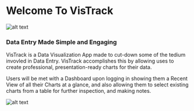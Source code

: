 # Welcome To VisTrack

![alt text](https://i.imgur.com/HK5cBhm.png)

### Data Entry Made Simple and Engaging

VisTrack is a Data Visualization App made to cut-down some of the tedium
invovled in Data Entry. VisTrack accomplishes this by allowing uses to create
professional, presentation-ready charts for their data. 

Users will be met with a Dashboard upon logging in showing them a Recent View
of all their Charts at a glance, and also allowing them to select existing charts
from  a table for further inspection, and making notes. 

![alt text](https://i.imgur.com/EsWKGge.png)
